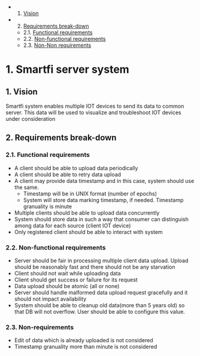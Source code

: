 <!-- vscode-markdown-toc -->
* 1. [Vision](#Vision)
* 2. [Requirements break-down](#Requirementsbreak-down)
	* 2.1. [Functional requirements](#Functionalrequirements)
	* 2.2. [Non-functional requirements](#Non-functionalrequirements)
	* 2.3. [Non-Non requirements](#Non-Nonrequirements)

<!-- vscode-markdown-toc-config
	numbering=true
	autoSave=true
	/vscode-markdown-toc-config -->
<!-- /vscode-markdown-toc -->

# 1. Smartfi server system

##  1. <a name='Vision'></a>Vision
Smartfi system enables multiple IOT devices to send its data to common server. This data will be used to visualize and troubleshoot IOT devices under consideration

##  2. <a name='Requirementsbreak-down'></a>Requirements break-down
###  2.1. <a name='Functionalrequirements'></a>Functional requirements
* A client should be able to upload data periodically
* A client should be able to retry data upload
* A client may provide data timestamp and in this case, system should use the same. 
    * Timestamp will be in UNIX format (number of epochs)
    * System will store data marking timestamp, if needed. Timestamp granuality is minute
* Multiple clients should be able to upload data concurrently
* System should store data in such a way that consumer can distinguish among data for each source (client IOT device)
* Only registered client should be able to interact with system 


###  2.2. <a name='Non-functionalrequirements'></a>Non-functional requirements
* Server should be fair in processing multiple client data upload. Upload should be reasonably fast and there should not be any starvation
* Client should not wait while uploading data 
* Client should get success or failure for its request
* Data upload should be atomic (all or none)
* Server should handle  malformed data upload request gracefully and it should not impact availability
* System should be able to cleanup old data(more than 5 years old) so that DB will not overflow. User should be able to configure this value.


###  2.3. <a name='Non-requirements'></a>Non-requirements
* Edit of data which is already uploaded is not considered
* Timestamp granuality more than minute is not considered
